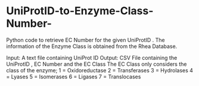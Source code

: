 # UniProtID-to-Enzyme-Class-Number-

Python code to retrieve EC Number for the given UniProtID . The information of the Enzyme Class is obtained from the Rhea Database.

Input: A text file containing UniProt ID
Output: CSV File containing the UniProtID , EC Number and the EC Class
        The EC Class only considers the class of the enzyme;
        1 = Oxidoreductase
        2 = Transferases
        3 = Hydrolases
        4 = Lyases
        5 = Isomerases
        6 = Ligases
        7 = Translocases

